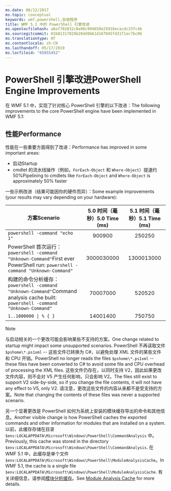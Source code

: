 ```yaml
---
ms.date: 06/12/2017
ms.topic: conceptual
keywords: wmf,powershell,安装程序
title: WMF 5.1 中的 PowerShell 引擎改进
ms.openlocfilehash: a0af702832c0a90c994650e25918ecacdc33fc4b
ms.sourcegitcommit: 01b81317029b28dd9b61d167045fd31f1ec7bc06
ms.translationtype: HT
ms.contentlocale: zh-CN
ms.lasthandoff: 05/17/2019
ms.locfileid: "65855452"
---
```

# <a name="powershell-engine-improvements"></a><span data-ttu-id="e87f0-103">PowerShell 引擎改进</span><span class="sxs-lookup"><span data-stu-id="e87f0-103">PowerShell Engine Improvements</span></span>

<span data-ttu-id="e87f0-104">在 WMF 5.1 中，实现了针对核心 PowerShell 引擎的以下改进：</span><span class="sxs-lookup"><span data-stu-id="e87f0-104">The following improvements to the core PowerShell engine have been implemented in WMF 5.1:</span></span>

## <a name="performance"></a><span data-ttu-id="e87f0-105">性能</span><span class="sxs-lookup"><span data-stu-id="e87f0-105">Performance</span></span>

<span data-ttu-id="e87f0-106">性能在一些重要方面得到了改进：</span><span class="sxs-lookup"><span data-stu-id="e87f0-106">Performance has improved in some important areas:</span></span>

- <span data-ttu-id="e87f0-107">启动</span><span class="sxs-lookup"><span data-stu-id="e87f0-107">Startup</span></span>
- <span data-ttu-id="e87f0-108">cmdlet 的流水线操作（例如，`ForEach-Object` 和 `Where-Object`）提速约 50%</span><span class="sxs-lookup"><span data-stu-id="e87f0-108">Pipelining to cmdlets like `ForEach-Object` and `Where-Object` is approximately 50% faster</span></span>

<span data-ttu-id="e87f0-109">一些示例改进（结果可能因你的硬件而异）：</span><span class="sxs-lookup"><span data-stu-id="e87f0-109">Some example improvements (your results may vary depending on your hardware):</span></span>

| <span data-ttu-id="e87f0-110">方案</span><span class="sxs-lookup"><span data-stu-id="e87f0-110">Scenario</span></span> | <span data-ttu-id="e87f0-111">5.0 时间（毫秒）</span><span class="sxs-lookup"><span data-stu-id="e87f0-111">5.0 Time (ms)</span></span> | <span data-ttu-id="e87f0-112">5.1 时间（毫秒）</span><span class="sxs-lookup"><span data-stu-id="e87f0-112">5.1 Time (ms)</span></span> |
| -------- | :---------------: | :---------------: |
| `powershell -command "echo 1"` | <span data-ttu-id="e87f0-113">900</span><span class="sxs-lookup"><span data-stu-id="e87f0-113">900</span></span> | <span data-ttu-id="e87f0-114">250</span><span class="sxs-lookup"><span data-stu-id="e87f0-114">250</span></span> |
| <span data-ttu-id="e87f0-115">PowerShell 首次运行：`powershell -command "Unknown-Command"`</span><span class="sxs-lookup"><span data-stu-id="e87f0-115">First ever PowerShell run: `powershell -command "Unknown-Command"`</span></span> | <span data-ttu-id="e87f0-116">30000</span><span class="sxs-lookup"><span data-stu-id="e87f0-116">30000</span></span> | <span data-ttu-id="e87f0-117">13000</span><span class="sxs-lookup"><span data-stu-id="e87f0-117">13000</span></span> |
| <span data-ttu-id="e87f0-118">构建的命令分析缓存：`powershell -command "Unknown-Command"`</span><span class="sxs-lookup"><span data-stu-id="e87f0-118">Command analysis cache built: `powershell -command "Unknown-Command"`</span></span> | <span data-ttu-id="e87f0-119">7000</span><span class="sxs-lookup"><span data-stu-id="e87f0-119">7000</span></span> | <span data-ttu-id="e87f0-120">520</span><span class="sxs-lookup"><span data-stu-id="e87f0-120">520</span></span> |
| <code>1..1000000 &#124; % { }</code> | <span data-ttu-id="e87f0-121">1400</span><span class="sxs-lookup"><span data-stu-id="e87f0-121">1400</span></span> | <span data-ttu-id="e87f0-122">750</span><span class="sxs-lookup"><span data-stu-id="e87f0-122">750</span></span> |

> [!NOTE]
> <span data-ttu-id="e87f0-123">与启动相关的一个更改可能会影响某些不支持的方案。</span><span class="sxs-lookup"><span data-stu-id="e87f0-123">One change related to startup might impact some unsupported scenarios.</span></span> <span data-ttu-id="e87f0-124">PowerShell 不再读取文件 `$pshome\*.ps1xml` -- 这些文件已转换为 C#，以避免处理 XML 文件的某些文件和 CPU 开销。</span><span class="sxs-lookup"><span data-stu-id="e87f0-124">PowerShell no longer reads the files `$pshome\*.ps1xml` -- these files have been converted to C# to avoid some file and CPU overhead of processing the XML files.</span></span> <span data-ttu-id="e87f0-125">这些文件仍存在，以同时支持 V2，因此如果更改文件内容，则不会对 V5 产生任何影响，只会影响 V2。</span><span class="sxs-lookup"><span data-stu-id="e87f0-125">The files still exist to support V2 side-by-side, so if you change the file contents, it will not have any effect to V5, only V2.</span></span> <span data-ttu-id="e87f0-126">请注意，更改这些文件的内容从来都不是受支持的方案。</span><span class="sxs-lookup"><span data-stu-id="e87f0-126">Note that changing the contents of these files was never a supported scenario.</span></span>

<span data-ttu-id="e87f0-127">另一个显著更改是 PowerShell 如何为系统上安装的模块缓存导出的命令和其他信息。</span><span class="sxs-lookup"><span data-stu-id="e87f0-127">Another visible change is how PowerShell caches the exported commands and other information for modules that are installed on a system.</span></span> <span data-ttu-id="e87f0-128">以前，此缓存存储在目录 `$env:LOCALAPPDATA\Microsoft\Windows\PowerShell\CommandAnalysis` 中。</span><span class="sxs-lookup"><span data-stu-id="e87f0-128">Previously, this cache was stored in the directory `$env:LOCALAPPDATA\Microsoft\Windows\PowerShell\CommandAnalysis`.</span></span> <span data-ttu-id="e87f0-129">在 WMF 5.1 中，此缓存是单个文件 `$env:LOCALAPPDATA\Microsoft\Windows\PowerShell\ModuleAnalysisCache`。</span><span class="sxs-lookup"><span data-stu-id="e87f0-129">In WMF 5.1, the cache is a single file `$env:LOCALAPPDATA\Microsoft\Windows\PowerShell\ModuleAnalysisCache`.</span></span> <span data-ttu-id="e87f0-130">有关详细信息，请参阅[模块分析缓存](release-notes.md#module-analysis-cache)。</span><span class="sxs-lookup"><span data-stu-id="e87f0-130">See [Module Analysis Cache](release-notes.md#module-analysis-cache) for more details.</span></span>